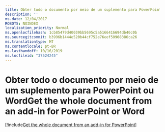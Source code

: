 ```yaml
---
title: Obter todo o documento por meio de um suplemento para PowerPoint
description: ''
ms.date: 12/04/2017
ROBOTS: NOINDEX
localization_priority: Normal
ms.openlocfilehash: 1cb85479d40039bb5695c5a5166416694db40c0b
ms.sourcegitcommit: b3996b1444e520b44cf752e76eef50908386ca26
ms.translationtype: MT
ms.contentlocale: pt-BR
ms.lasthandoff: 10/16/2019
ms.locfileid: "37524245"
---
```

# <a name="get-the-whole-document-from-an-add-in-for-powerpoint-or-word"></a><span data-ttu-id="d8b18-102">Obter todo o documento por meio de um suplemento para PowerPoint ou Word</span><span class="sxs-lookup"><span data-stu-id="d8b18-102">Get the whole document from an add-in for PowerPoint or Word</span></span>

[!include[Get the whole document from an add-in for PowerPoint](../includes/file-get-the-whole-document-from-an-add-in-for-powerpoint-or-word.md)]
